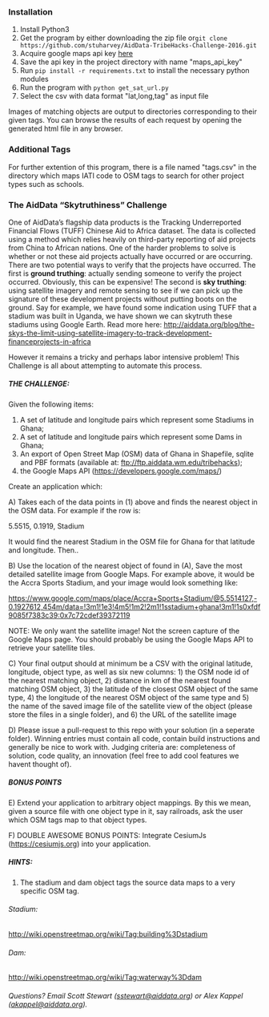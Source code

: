 ### Installation

  1. Install Python3
  2. Get the program by either downloading the zip file or```git clone https://github.com/stuharvey/AidData-TribeHacks-Challenge-2016.git```
  3. Acquire google maps api key [here](https://developers.google.com/maps/documentation/static-maps/)
  4. Save the api key in the project directory with name "maps_api_key"
  5. Run ```pip install -r requirements.txt``` to install the necessary python modules
  6. Run the program with ```python get_sat_url.py```
  7. Select the csv with data format "lat,long,tag" as input file

Images of matching objects are output to directories corresponding to their given tags. You can browse 
the results of each request by opening the generated html file in any browser.

### Additional Tags
  
  For further extention of this program, there is a file named "tags.csv" in the directory 
  which maps IATI code to OSM tags to search for other project types such as schools.
  
### The AidData “Skytruthiness” Challenge

One of AidData’s flagship data products is the Tracking Underreported Financial Flows (TUFF)
Chinese Aid to Africa dataset. The data is collected using a method which relies heavily on third-party
reporting of aid projects from China to African nations. One of the harder problems to solve is whether
or not these aid projects actually have occurred or are occurring. There are two potential ways to verify
that the projects have occurred. The first is **ground truthing**: actually sending someone to verify the
project occurred. Obviously, this can be expensive! The second is **sky truthing**: using satellite imagery
and remote sensing to see if we can pick up the signature of these development projects without putting
boots on the ground. Say for example, we have found some indication using TUFF that a stadium was
built in Uganda, we have shown we can skytruth these stadiums using Google Earth. Read more here:
http://aiddata.org/blog/the-skys-the-limit-using-satellite-imagery-to-track-development-financeprojects-in-africa

However it remains a tricky and perhaps labor intensive problem! This Challenge is all about
attempting to automate this process.

##### THE CHALLENGE:

Given the following items:

1. A set of latitude and longitude pairs which represent some Stadiums in Ghana;
2. A set of latitude and longitude pairs which represent some Dams in Ghana;
3. An export of Open Street Map (OSM) data of Ghana in Shapefile, sqlite and PBF formats (available at: ftp://ftp.aiddata.wm.edu/tribehacks);
4. the Google Maps API (https://developers.google.com/maps/)

Create an application which:

A) Takes each of the data points in (1) above and finds the nearest object in the OSM data. For example if the row is:

5.5515, 0.1919, Stadium

It would find the nearest Stadium in the OSM file for Ghana for that latitude and longitude. Then..

B) Use the location of the nearest object of found in (A), Save the most detailed satellite image from Google Maps. For example above, it would be the Accra Sports Stadium, and your image would look something like:

https://www.google.com/maps/place/Accra+Sports+Stadium/@5.5514127,-0.1927612,454m/data=!3m1!1e3!4m5!1m2!2m1!1sstadium+ghana!3m1!1s0xfdf9085f7383c39:0x7c72cdef39372119

NOTE: We only want the satellite image! Not the screen capture of the Google Maps page. You should probably be using the Google Maps API to retrieve your satellite tiles.

C) Your final output should at minimum be a CSV with the original latitude, longitude, object type, as
well as six new columns: 1) the OSM node id of the nearest matching object, 2) distance in km of the nearest found matching OSM object, 3) the latitude of the closest OSM object of the same type, 4) the longitude of the nearest OSM object of the same type and 5) the name of the saved image file of the satellite view of the object (please store the files in a single folder), and 6) the URL of the satellite image

D) Please issue a pull-request to this repo with your solution (in a seperate folder). Winning entries must contain all code, contain build instructions and generally be nice to work with. Judging criteria are: completeness of solution, code quality, an innovation (feel free to add cool features we havent thought of).

##### BONUS POINTS

E) Extend your application to arbitrary object mappings. By this we mean, given a source file with one
object type in it, say railroads, ask the user which OSM tags map to that object types.

F) DOUBLE AWESOME BONUS POINTS: Integrate CesiumJs (https://cesiumjs.org) into your application.


##### HINTS:

1) The stadium and dam object tags the source data maps to a very specific OSM tag.

###### Stadium:
http://wiki.openstreetmap.org/wiki/Tag:building%3Dstadium

###### Dam:
http://wiki.openstreetmap.org/wiki/Tag:waterway%3Ddam

###### Questions? Email Scott Stewart (sstewart@aiddata.org) or Alex Kappel (akappel@aiddata.org).
